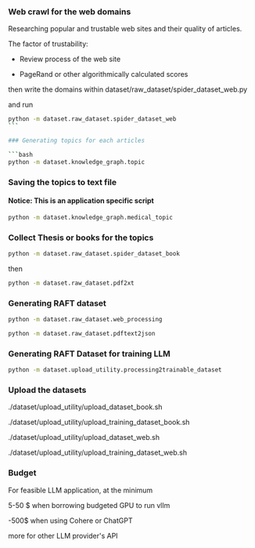 ### Web crawl for the web domains

Researching popular and trustable web sites and their quality of articles.

The factor of trustability:

- Review process of the web site

- PageRand or other algorithmically calculated scores

then write the domains within dataset/raw_dataset/spider_dataset_web.py

and run

````bash
python -m dataset.raw_dataset.spider_dataset_web
```

### Generating topics for each articles

```bash
python -m dataset.knowledge_graph.topic
````

### Saving the topics to text file

#### Notice: This is an application specific script

```bash
python -m dataset.knowledge_graph.medical_topic
```

### Collect Thesis or books for the topics

```bash
python -m dataset.raw_dataset.spider_dataset_book
```

then

```bash
python -m dataset.raw_dataset.pdf2xt
```

### Generating RAFT dataset

```bash
python -m dataset.raw_dataset.web_processing
```

```bash
python -m dataset.raw_dataset.pdftext2json
```

### Generating RAFT Dataset for training LLM

```bash
python -m dataset.upload_utility.processing2trainable_dataset
```

### Upload the datasets

./dataset/upload_utility/upload_dataset_book.sh

./dataset/upload_utility/upload_training_dataset_book.sh

./dataset/upload_utility/upload_dataset_web.sh

./dataset/upload_utility/upload_training_dataset_web.sh

### Budget

For feasible LLM application, at the minimum

5-50 $ when borrowing budgeted GPU to run vllm

-500$ when using Cohere or ChatGPT

more for other LLM provider's API
